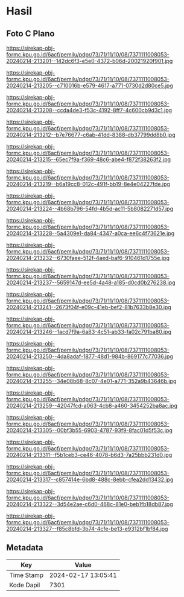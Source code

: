 # Hasil

## Foto C Plano

https://sirekap-obj-formc.kpu.go.id/6acf/pemilu/pdpr/73/71/11/10/08/7371111008053-20240214-213201--142dc6f3-e5e0-4372-b06d-20021920f901.jpg

https://sirekap-obj-formc.kpu.go.id/6acf/pemilu/pdpr/73/71/11/10/08/7371111008053-20240214-213205--c710016b-e579-4617-a771-0730d2d80ce5.jpg

https://sirekap-obj-formc.kpu.go.id/6acf/pemilu/pdpr/73/71/11/10/08/7371111008053-20240214-213208--ccda4de3-f53c-4192-8ff7-4c600cb9d3c1.jpg

https://sirekap-obj-formc.kpu.go.id/6acf/pemilu/pdpr/73/71/11/10/08/7371111008053-20240214-213212--b7e76677-c6ab-41dd-8388-db37799dd8b0.jpg

https://sirekap-obj-formc.kpu.go.id/6acf/pemilu/pdpr/73/71/11/10/08/7371111008053-20240214-213215--65ec7f9a-f369-48c6-abe4-f872f38263f2.jpg

https://sirekap-obj-formc.kpu.go.id/6acf/pemilu/pdpr/73/71/11/10/08/7371111008053-20240214-213219--b6a19cc8-012c-491f-bb19-8e4e04227fde.jpg

https://sirekap-obj-formc.kpu.go.id/6acf/pemilu/pdpr/73/71/11/10/08/7371111008053-20240214-213224--4b68b796-54fd-4b5d-ac11-5b8082271d57.jpg

https://sirekap-obj-formc.kpu.go.id/6acf/pemilu/pdpr/73/71/11/10/08/7371111008053-20240214-213228--5a4309e1-da84-4347-a0ca-ee6c4f73621e.jpg

https://sirekap-obj-formc.kpu.go.id/6acf/pemilu/pdpr/73/71/11/10/08/7371111008053-20240214-213232--6730faee-512f-4aed-baf6-910461d1755e.jpg

https://sirekap-obj-formc.kpu.go.id/6acf/pemilu/pdpr/73/71/11/10/08/7371111008053-20240214-213237--5659147d-ee5d-4a48-a185-d0cd0b276238.jpg

https://sirekap-obj-formc.kpu.go.id/6acf/pemilu/pdpr/73/71/11/10/08/7371111008053-20240214-213241--2673f04f-e09c-41eb-bef2-81b7633b8e30.jpg

https://sirekap-obj-formc.kpu.go.id/6acf/pemilu/pdpr/73/71/11/10/08/7371111008053-20240214-213246--1acd7f9a-6a83-4c51-ab33-fa02c791ba80.jpg

https://sirekap-obj-formc.kpu.go.id/6acf/pemilu/pdpr/73/71/11/10/08/7371111008053-20240214-213250--4da8adaf-1877-48d1-984b-869177c77036.jpg

https://sirekap-obj-formc.kpu.go.id/6acf/pemilu/pdpr/73/71/11/10/08/7371111008053-20240214-213255--34e08b68-8c07-4e01-a771-352a9b43646b.jpg

https://sirekap-obj-formc.kpu.go.id/6acf/pemilu/pdpr/73/71/11/10/08/7371111008053-20240214-213259--42047fcd-a063-4cb8-a460-3454252ba8ac.jpg

https://sirekap-obj-formc.kpu.go.id/6acf/pemilu/pdpr/73/71/11/10/08/7371111008053-20240214-213305--00bf3b55-6903-4787-93f9-8fac01d5f53c.jpg

https://sirekap-obj-formc.kpu.go.id/6acf/pemilu/pdpr/73/71/11/10/08/7371111008053-20240214-213311--f5b1ceb3-ce46-4078-b6d3-7a25bbb231d0.jpg

https://sirekap-obj-formc.kpu.go.id/6acf/pemilu/pdpr/73/71/11/10/08/7371111008053-20240214-213317--c857414e-6bd8-488c-8ebb-cfea2dd13432.jpg

https://sirekap-obj-formc.kpu.go.id/6acf/pemilu/pdpr/73/71/11/10/08/7371111008053-20240214-213322--3d54e2ae-c6d0-468c-81e0-beb1fb18db87.jpg

https://sirekap-obj-formc.kpu.go.id/6acf/pemilu/pdpr/73/71/11/10/08/7371111008053-20240214-213327--f85c8bfd-3b74-4cfe-be13-e9312bf1bf84.jpg


## Metadata

| Key        | Value               |
| ---------- | ------------------- |
| Time Stamp | 2024-02-17 13:05:41 |
| Kode Dapil | 7301                |



